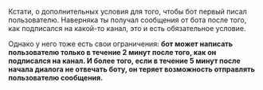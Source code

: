 Кстати, о дополнительных условия для того, чтобы бот первый писал пользователю. Наверняка ты получал сообщения от бота после того, как подписался на какой-то канал, это и есть обязательное условие.

Однако у него тоже есть свои ограничения: **бот может написать пользователю только в течение 2 минут после того, как он подписался на канал. И более того, если в течение 5 минут после начала диалога не отвечать боту, он теряет возможность отправлять пользователю сообщения.**